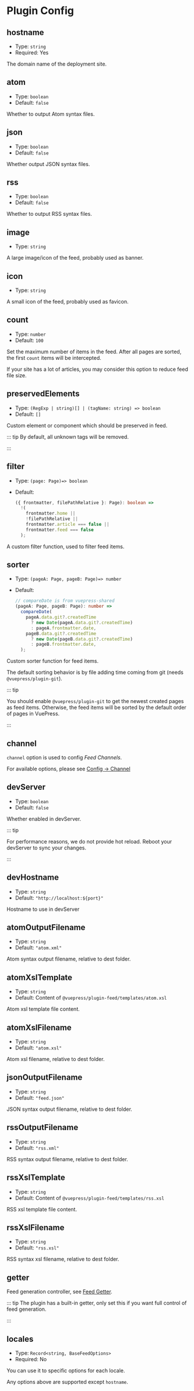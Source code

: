 # Plugin Config

## hostname

- Type: `string`
- Required: Yes

The domain name of the deployment site.

## atom

- Type: `boolean`
- Default: `false`

Whether to output Atom syntax files.

## json

- Type: `boolean`
- Default: `false`

Whether output JSON syntax files.

## rss

- Type: `boolean`
- Default: `false`

Whether to output RSS syntax files.

## image

- Type: `string`

A large image/icon of the feed, probably used as banner.

## icon

- Type: `string`

A small icon of the feed, probably used as favicon.

## count

- Type: `number`
- Default: `100`

Set the maximum number of items in the feed. After all pages are sorted, the first `count` items will be intercepted.

If your site has a lot of articles, you may consider this option to reduce feed file size.

## preservedElements

- Type: `(RegExp | string)[] | (tagName: string) => boolean`
- Default: `[]`

Custom element or component which should be preserved in feed.

::: tip By default, all unknown tags will be removed.

:::

## filter

- Type: `(page: Page)=> boolean`
- Default:

  ```ts
  ({ frontmatter, filePathRelative }: Page): boolean =>
    !(
      frontmatter.home ||
      !filePathRelative ||
      frontmatter.article === false ||
      frontmatter.feed === false
    );
  ```

A custom filter function, used to filter feed items.

## sorter

- Type: `(pageA: Page, pageB: Page)=> number`

- Default:

  ```ts
  // compareDate is from vuepress-shared
  (pageA: Page, pageB: Page): number =>
    compareDate(
      pageA.data.git?.createdTime
        ? new Date(pageA.data.git?.createdTime)
        : pageA.frontmatter.date,
      pageB.data.git?.createdTime
        ? new Date(pageB.data.git?.createdTime)
        : pageB.frontmatter.date,
    );
  ```

Custom sorter function for feed items.

The default sorting behavior is by file adding time coming from git (needs `@vuepress/plugin-git`).

::: tip

You should enable `@vuepress/plugin-git` to get the newest created pages as feed items. Otherwise, the feed items will be sorted by the default order of pages in VuePress.

:::

## channel

`channel` option is used to config _Feed Channels_.

For available options, please see [Config → Channel](channel.md)

## devServer

- Type: `boolean`
- Default: `false`

Whether enabled in devServer.

::: tip

For performance reasons, we do not provide hot reload. Reboot your devServer to sync your changes.

:::

## devHostname

- Type: `string`
- Default: `"http://localhost:${port}"`

Hostname to use in devServer

## atomOutputFilename

- Type: `string`
- Default: `"atom.xml"`

Atom syntax output filename, relative to dest folder.

## atomXslTemplate

- Type: `string`
- Default: Content of `@vuepress/plugin-feed/templates/atom.xsl`

Atom xsl template file content.

## atomXslFilename

- Type: `string`
- Default: `"atom.xsl"`

Atom xsl filename, relative to dest folder.

## jsonOutputFilename

- Type: `string`
- Default: `"feed.json"`

JSON syntax output filename, relative to dest folder.

## rssOutputFilename

- Type: `string`
- Default: `"rss.xml"`

RSS syntax output filename, relative to dest folder.

## rssXslTemplate

- Type: `string`
- Default: Content of `@vuepress/plugin-feed/templates/rss.xsl`

RSS xsl template file content.

## rssXslFilename

- Type: `string`
- Default: `"rss.xsl"`

RSS syntax xsl filename, relative to dest folder.

## getter

Feed generation controller, see [Feed Getter](./getter.md).

::: tip The plugin has a built-in getter, only set this if you want full control of feed generation.

:::

## locales

- Type: `Record<string, BaseFeedOptions>`
- Required: No

You can use it to specific options for each locale.

Any options above are supported except `hostname`.
